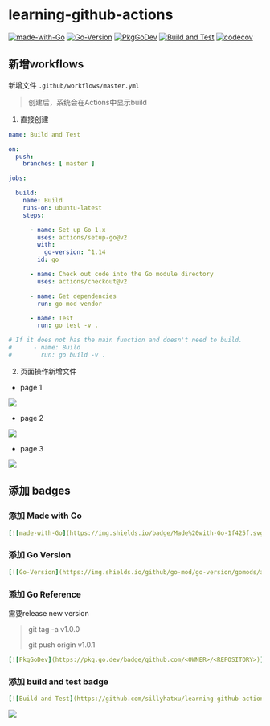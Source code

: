# learning-github-actions

[![made-with-Go](https://img.shields.io/badge/Made%20with-Go-1f425f.svg)](http://golang.org)
[![Go-Version](https://img.shields.io/github/go-mod/go-version/gomods/athens.svg)](https://github.com/sillyhatxu/learning-github-actions)
[![PkgGoDev](https://pkg.go.dev/badge/github.com/sillyhatxu/learning-github-actions)](https://pkg.go.dev/github.com/sillyhatxu/learning-github-actions)
[![Build and Test](https://github.com/sillyhatxu/learning-github-actions/workflows/Build%20and%20Test/badge.svg?branch=master&event=push)](https://github.com/sillyhatxu/learning-github-actions/actions)
[![codecov](https://codecov.io/gh/sillyhatxu/learning-github-actions/branch/master/graph/badge.svg)](https://codecov.io/gh/sillyhatxu/learning-github-actions)

## 新增workflows

新增文件 `.github/workflows/master.yml`

> 创建后，系统会在Actions中显示build

1. 直接创建

```yaml
name: Build and Test

on:
  push:
    branches: [ master ]

jobs:

  build:
    name: Build
    runs-on: ubuntu-latest
    steps:

      - name: Set up Go 1.x
        uses: actions/setup-go@v2
        with:
          go-version: ^1.14
        id: go

      - name: Check out code into the Go module directory
        uses: actions/checkout@v2

      - name: Get dependencies
        run: go mod vendor

      - name: Test
        run: go test -v .

# If it does not has the main function and doesn't need to build.
#      - name: Build
#        run: go build -v .
```

2. 页面操作新增文件

* page 1

![](https://github.com/sillyhatxu/learning-github-actions/blob/master/asset/page-add-workflows-01.png)

* page 2

![](https://github.com/sillyhatxu/learning-github-actions/blob/master/asset/page-add-workflows-02.png)

* page 3

![](https://github.com/sillyhatxu/learning-github-actions/blob/master/asset/page-add-workflows-03.png)


## 添加 badges

### 添加 Made with Go

```yaml
[![made-with-Go](https://img.shields.io/badge/Made%20with-Go-1f425f.svg)](http://golang.org)
```

### 添加 Go Version

```yaml
[![Go-Version](https://img.shields.io/github/go-mod/go-version/gomods/athens.svg)](https://github.com/<OWNER>/<REPOSITORY>)
```

### 添加 Go Reference

需要release new version

> git tag -a v1.0.0
>
> git push origin v1.0.1
```yaml
[![PkgGoDev](https://pkg.go.dev/badge/github.com/<OWNER>/<REPOSITORY>)](https://pkg.go.dev/github.com/<OWNER>/<REPOSITORY>)
```


### 添加 build and test badge

```yaml
[![Build and Test](https://github.com/sillyhatxu/learning-github-actions/workflows/Build%20and%20Test/badge.svg?branch=master&event=push)](https://github.com/sillyhatxu/learning-github-actions/actions)
```

![](https://github.com/sillyhatxu/learning-github-actions/blob/master/asset/workflow-name.png)

